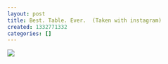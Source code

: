 ```yaml
---
layout: post
title: Best. Table. Ever.  (Taken with instagram)
created: 1332771332
categories: []
---
```

<img src="http://25.media.tumblr.com/tumblr_m1hwxwDx0w1rsr8w3o1_500.jpg"/><br/><br/>
